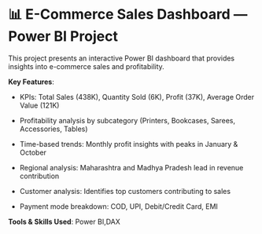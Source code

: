 # 📊 E-Commerce Sales Dashboard — Power BI Project

This project presents an interactive Power BI dashboard that provides insights into e-commerce sales and profitability.

**Key Features**:

* KPIs: Total Sales (438K), Quantity Sold (6K), Profit (37K), Average Order Value (121K)

* Profitability analysis by subcategory (Printers, Bookcases, Sarees, Accessories, Tables)

* Time-based trends: Monthly profit insights with peaks in January & October

* Regional analysis: Maharashtra and Madhya Pradesh lead in revenue contribution

* Customer analysis: Identifies top customers contributing to sales

* Payment mode breakdown: COD, UPI, Debit/Credit Card, EMI

**Tools & Skills Used**: Power BI,DAX
